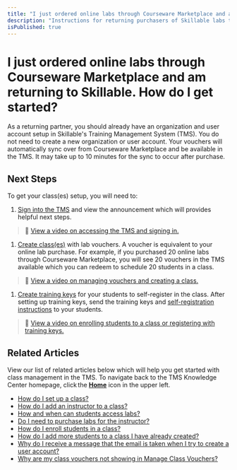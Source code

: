 ```yaml
---
title: "I just ordered online labs through Courseware Marketplace and am returning to Skillable. Can you remind me what to do next?"
description: "Instructions for returning purchasers of Skillable labs through the Courseware Marketplace. Explaining where to go to set up delivery, redeem vouchers for the labs by creating a class, and how to add students for lab access in the class."
isPublished: true
---
```


# I just ordered online labs through Courseware Marketplace and am returning to Skillable. How do I get started? 

As a returning partner, you should already have an organization and user account setup in Skillable's Training Management System (TMS). You do not need to create a new organization or user account. Your vouchers will automatically sync over from Courseware Marketplace and be available in the TMS. It may take up to 10 minutes for the sync to occur after purchase. 

## Next Steps

To get your class(es) setup, you will need to:  

1. [Sign into the TMS](https://alh.learnondemand.net) and view the announcement which will provides helpful next steps.  
>:small_orange_diamond: [View a video on accessing the TMS and signing in.](https://youtu.be/wOKCkYhSw-U?list=PLoXguRLJE8rmUa3KXKJqebpN9cmTtEAdY) 

1. [Create class(es)](https://docs.skillable.com/tms/arvato-marketplace/fulfilling-marketplace-order/set-up-class.md) with lab vouchers. A voucher is equivalent to your online lab purchase. For example, if you purchased 20 online labs through Courseware Marketplace, you will see 20 vouchers in the TMS available which you can redeem to schedule 20 students in a class.
>:small_orange_diamond: [View a video on managing vouchers and creating a class.](https://youtu.be/a_O5-9GMwpg?list=PLoXguRLJE8rmUa3KXKJqebpN9cmTtEAdY) 

1. [Create training keys](https://docs.skillable.com/tms/arvato-marketplace/fulfilling-marketplace-order/enroll-students-in-class.md) for your students to self-register in the class. After setting up training keys, send the training keys and [self-registration instructions](https://docs.skillable.com/tms/tms-administrators/classes/training-keys/information-to-send-to-students-who-are-registering-using-training-keys.md) to your students.  
>:small_orange_diamond: [View a video on enrolling students to a class or registering with training keys.](https://youtu.be/CudN7P1Nr60?list=PLoXguRLJE8rmUa3KXKJqebpN9cmTtEAdY) 


## Related Articles

View our list of related articles below which will help you get started with class management in the TMS. To navigate back to the TMS Knowledge Center homepage, click the [**Home**](https://docs.skillable.com/tms/home-landing-pages/arvato-courseware-marketplace-landing.md) icon in the upper left.

- [How do I set up a class?](set-up-class.md)
- [How do I add an instructor to a class?](add-instructor-to-class.md)
- [How and when can students access labs?](../faq-for-arvato-marketplace/students-access-labs.md)
- [Do I need to purchase labs for the instructor?](../faq-for-arvato-marketplace/purchase-labs-for-instructor.md)
- [How do I enroll students in a class?](enroll-students-in-class.md)
- [How do I add more students to a class I have already created?](add-more-students-to-class.md)
- [Why do I receive a message that the email is taken when I try to create a user account?](../user-accounts/email-taken-message.md)
- [Why are my class vouchers not showing in Manage Class Vouchers?](../faq-for-arvato-marketplace/vouchers-not-showing-in-manage-class-vouchers.md)
